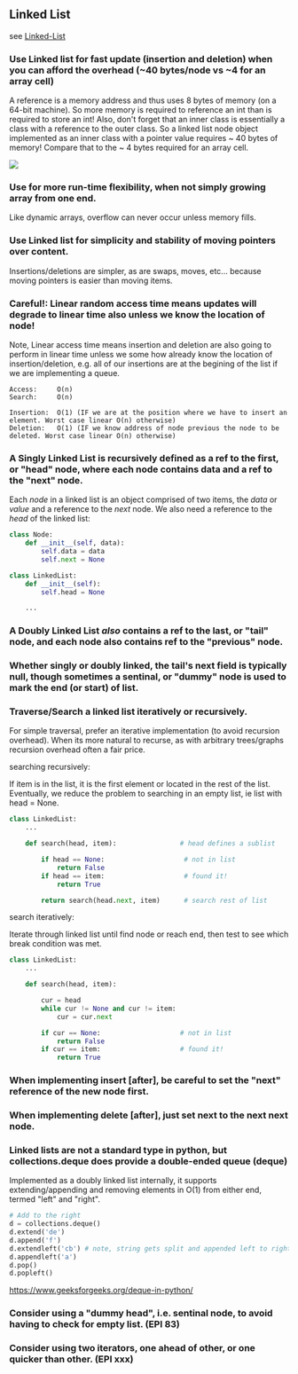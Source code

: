 ## Linked List

see [Linked-List](./markdown/linked_lists/linked_lists.md)

### Use Linked list for fast update (insertion and deletion) when you can afford the overhead (~40 bytes/node vs ~4 for an array cell)

A reference is a memory address and thus uses 8 bytes of memory (on a 64-bit machine). So more memory is required to reference an int than is required to store an int! Also, don't forget that an inner class is essentially a class with a reference to the outer class. So a linked list node object implemented as an inner class with a pointer value requires ~ 40 bytes of memory! Compare that to the ~ 4 bytes required for an array cell.

![](http://algs4.cs.princeton.edu/14analysis/images/Node-memory.png)

### Use for more **run-time flexibility**, when not simply growing array from one end.

Like dynamic arrays, overflow can never occur unless memory fills.

### Use Linked list for **simplicity and stability** of moving pointers over content.

Insertions/deletions are simpler, as are swaps, moves, etc... because moving pointers is easier than moving items.

### Careful!: Linear random access time means updates will degrade to linear time also unless we know the location of node!

Note, Linear access time means insertion and deletion are also going to perform in linear time unless we some how already know the location of insertion/deletion, e.g. all of our insertions are at the begining of the list if we are implementing a queue.

```
Access:     O(n)
Search:     O(n)

Insertion:  O(1) (IF we are at the position where we have to insert an element. Worst case linear O(n) otherwise)
Deletion:   O(1) (IF we know address of node previous the node to be deleted. Worst case linear O(n) otherwise)
```

### A **Singly Linked List** is recursively defined as a ref to the first, or "head" node, where each node contains data and a ref to the "next" node.

Each *node* in a linked list is an object comprised of two items, the *data* or *value* and a reference to the *next* node. We also need a reference to the *head* of the linked list:

```py
class Node:
    def __init__(self, data):
        self.data = data
        self.next = None

class LinkedList:
    def __init__(self):
        self.head = None

    ...
```

### A **Doubly Linked List** *also* contains a ref to the last, or "tail" node, and each node also contains ref to the "previous" node.

### Whether singly or doubly linked, the tail's next field is typically null, though sometimes a **sentinal**, or "dummy" node is used to mark the end (or start) of list.

### Traverse/Search a linked list iteratively or recursively.

For simple traversal, prefer an iterative implementation (to avoid recursion overhead). When its more natural to recurse, as with arbitrary trees/graphs recursion overhead often a fair price.

searching recursively:

If item is in the list, it is the first element or located in the rest of the list. Eventually, we reduce the problem to searching in an empty list, ie  list with head = None.

```py
class LinkedList:
    ...

    def search(head, item):                # head defines a sublist

        if head == None:                    # not in list
            return False
        if head == item:                    # found it!
            return True

        return search(head.next, item)      # search rest of list
```

search iteratively:

Iterate through linked list until find node or reach end, then test to see which break condition was met.

```py
class LinkedList:
    ...

    def search(head, item):

        cur = head
        while cur != None and cur != item:
            cur = cur.next

        if cur == None:                    # not in list
            return False
        if cur == item:                    # found it!
            return True

```

### When implementing **insert** [after], be careful to set the "next" reference of the new node first.

### When implementing **delete** [after], just set next to the next next node.

### Linked lists are not a standard type in python, but collections.deque does provide a double-ended queue (deque)

Implemented as a doubly linked list internally, it supports extending/appending and removing elements in O(1) from either end, termed "left" and "right".

```py
# Add to the right
d = collections.deque()
d.extend('de')
d.append('f')
d.extendleft('cb') # note, string gets split and appended left to right, so gets reversed
d.appendleft('a')
d.pop()
d.popleft()
```

https://www.geeksforgeeks.org/deque-in-python/

### Consider using a "dummy head", i.e. sentinal node, to avoid having to check for empty list. (EPI 83)

### Consider using two iterators, one ahead of other, or one quicker than other. (EPI xxx)
